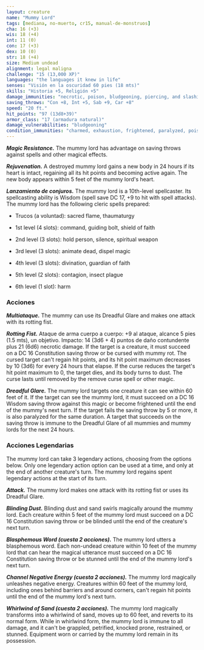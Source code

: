 ```yaml
---
layout: creature
name: "Mummy Lord"
tags: [mediana, no-muerto, cr15, manual-de-monstruos]
cha: 16 (+3)
wis: 18 (+4)
int: 11 (0)
con: 17 (+3)
dex: 10 (0)
str: 18 (+4)
size: Medium undead
alignment: legal maligna
challenge: "15 (13,000 XP)"
languages: "the languages it knew in life"
senses: "Visión en la oscuridad 60 pies (18 mts)"
skills: "Historia +5, Religión +5"
damage_immunities: "necrotic, poison, bludgeoning, piercing, and slashing from nonmagical weapons"
saving_throws: "Con +8, Int +5, Sab +9, Car +8"
speed: "20 ft."
hit_points: "97 (13d8+39)"
armor_class: "17 (armadura natural)"
damage_vulnerabilities: "bludgeoning"
condition_immunities: "charmed, exhaustion, frightened, paralyzed, poisoned"
---
```


***Magic Resistance.*** The mummy lord has advantage on saving throws against spells and other magical effects.

***Rejuvenation.*** A destroyed mummy lord gains a new body in 24 hours if its heart is intact, regaining all its hit points and becoming active again. The new body appears within 5 feet of the mummy lord's heart.

***Lanzamiento de conjuros.*** The mummy lord is a 10th-level spellcaster. Its spellcasting ability is Wisdom (spell save DC 17, +9 to hit with spell attacks). The mummy lord has the following cleric spells prepared:

* Trucos (a voluntad): sacred flame, thaumaturgy

* 1st level (4 slots): command, guiding bolt, shield of faith

* 2nd level (3 slots): hold person, silence, spiritual weapon

* 3rd level (3 slots): animate dead, dispel magic

* 4th level (3 slots): divination, guardian of faith

* 5th level (2 slots): contagion, insect plague

* 6th level (1 slot): harm

### Acciones

***Multiataque.*** The mummy can use its Dreadful Glare and makes one attack with its rotting fist.

***Rotting Fist.*** Ataque de arma cuerpo a cuerpo: +9 al ataque, alcance 5 pies (1.5 mts), un objetivo. Impacto: 14 (3d6 + 4) puntos de daño contundente plus 21 (6d6) necrotic damage. If the target is a creature, it must succeed on a DC 16 Constitution saving throw or be cursed with mummy rot. The cursed target can't regain hit points, and its hit point maximum decreases by 10 (3d6) for every 24 hours that elapse. If the curse reduces the target's hit point maximum to 0, the target dies, and its body turns to dust. The curse lasts until removed by the remove curse spell or other magic.

***Dreadful Glare.*** The mummy lord targets one creature it can see within 60 feet of it. If the target can see the mummy lord, it must succeed on a DC 16 Wisdom saving throw against this magic or become frightened until the end of the mummy's next turn. If the target fails the saving throw by 5 or more, it is also paralyzed for the same duration. A target that succeeds on the saving throw is immune to the Dreadful Glare of all mummies and mummy lords for the next 24 hours.

### Acciones Legendarias

The mummy lord can take 3 legendary actions, choosing from the options below. Only one legendary action option can be used at a time, and only at the end of another creature's turn. The mummy lord regains spent legendary actions at the start of its turn.

***Attack.*** The mummy lord makes one attack with its rotting fist or uses its Dreadful Glare.

***Blinding Dust.*** Blinding dust and sand swirls magically around the mummy lord. Each creature within 5 feet of the mummy lord must succeed on a DC 16 Constitution saving throw or be blinded until the end of the creature's next turn.

***Blasphemous Word (cuesta 2 acciones).*** The mummy lord utters a blasphemous word. Each non-undead creature within 10 feet of the mummy lord that can hear the magical utterance must succeed on a DC 16 Constitution saving throw or be stunned until the end of the mummy lord's next turn.

***Channel Negative Energy (cuesta 2 acciones).*** The mummy lord magically unleashes negative energy. Creatures within 60 feet of the mummy lord, including ones behind barriers and around corners, can't regain hit points until the end of the mummy lord's next turn.

***Whirlwind of Sand (cuesta 2 acciones).*** The mummy lord magically transforms into a whirlwind of sand, moves up to 60 feet, and reverts to its normal form. While in whirlwind form, the mummy lord is immune to all damage, and it can't be grappled, petrified, knocked prone, restrained, or stunned. Equipment worn or carried by the mummy lord remain in its possession.